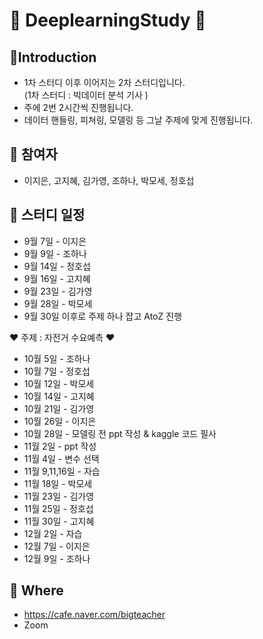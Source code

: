 # 📝 DeeplearningStudy 📝

## 📌Introduction
- 1차 스터디 이후 이어지는 2차 스터디입니다.<br>
  (1차 스터디 : 빅데이터 분석 기사 )
- 주에 2번 2시간씩 진행됩니다.
- 데이터 핸들링, 피쳐링, 모델링 등 그날 주제에 맞게 진행됩니다.<br>

## 📌 참여자
- 이지은, 고지혜, 김가영, 조하나, 박모세, 정호섭<br>

## 📌 스터디 일정 
- 9월 7일 - 이지은<br>
- 9월 9일 - 조하나<br>
- 9월 14일 - 정호섭<br>
- 9월 16일 - 고지혜<br>
- 9월 23일 - 김가영 <br>
- 9월 28일 - 박모세<br>
- 9월 30일 이후로 주제 하나 잡고 AtoZ 진행<br>

❤️ 주제 : 자전거 수요예측 ❤️ 
- 10월 5일 - 조하나<br>
- 10월 7일 - 정호섭<br>
- 10월 12일 - 박모세<br>
- 10월 14일 - 고지혜<br>
- 10월 21일 - 김가영 <br>
- 10월 26일 - 이지은<br>
- 10월 28일 - 모델링 전 ppt 작성 & kaggle 코드 필사 
- 11월 2일 - ppt 작성<br>
- 11월 4일 - 변수 선택<br> 
- 11월 9,11,16일 - 자습<br>
- 11월 18일 - 박모세<br>
- 11월 23일 - 김가영<br>
- 11월 25일 - 정호섭<br>
- 11월 30일 - 고지혜<br>
- 12월 2일 - 자습<br> 
- 12월 7일 - 이지은<br>
- 12월 9일 - 조하나<br>

## 📌 Where 
- https://cafe.naver.com/bigteacher
- Zoom 

